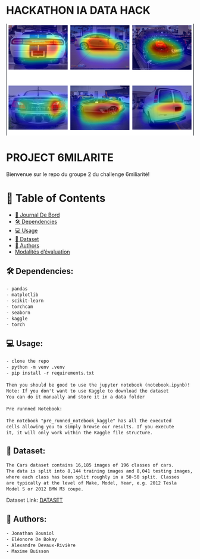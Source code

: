 # HACKATHON IA DATA HACK

<div align="center">
  <!-- You are encouraged to replace this logo with your own! Otherwise you can also remove it. -->
  <img src="images/image.png" alt="logo" width="600"  height="auto" />
  <br/>
</div>


# PROJECT 6MILARITE

Bienvenue sur le repo du groupe 2 du challenge 6miliarité!

<!-- TABLE OF CONTENTS -->

# 📗 Table of Contents

- [📒 Journal De Bord](#jdb)
- [🛠 Dependencies](#dependencies)
- [💻 Usage](#usage)
- [📖 Dataset](#dataset)
- [👥 Authors](#authors)
- [Modalités d’évaluation](#modalités)


<!-- ## 📒 Journal de Bord: <a name="jdb"></a>
    [Notre Super Journal de Bord](/journal_de_bord) -->

## 🛠 Dependencies: <a name="dependencies"></a>
    - pandas
    - matplotlib
    - scikit-learn
    - torchcam
    - seaborn
    - kaggle
    - torch

## 💻 Usage: <a name="usage"></a>
    - clone the repo
    - python -m venv .venv
    - pip install -r requirements.txt

    Then you should be good to use the jupyter notebook (notebook.ipynb)!
    Note: If you don't want to use Kaggle to download the dataset
    You can do it manually and store it in a data folder 

    Pre runnned Notebook:
    
    The notebook "pre_runned_notebook_kaggle" has all the executed
    cells allowing you to simply browse our results. If you execute
    it, it will only work within the Kaggle file structure.


## 📖 Dataset: <a name="dataset"></a>
    The Cars dataset contains 16,185 images of 196 classes of cars. 
    The data is split into 8,144 training images and 8,041 testing images,
    where each class has been split roughly in a 50-50 split. Classes 
    are typically at the level of Make, Model, Year, e.g. 2012 Tesla 
    Model S or 2012 BMW M3 coupe.
    

Dataset Link: [DATASET](https://www.kaggle.com/datasets/jutrera/stanford-car-dataset-by-classes-folder/)


## 👥 Authors: <a name="authors"></a>
    - Jonathan Bouniol
    - Eléonore De Bokay
    - Alexandre Devaux-Rivière
    - Maxime Buisson
